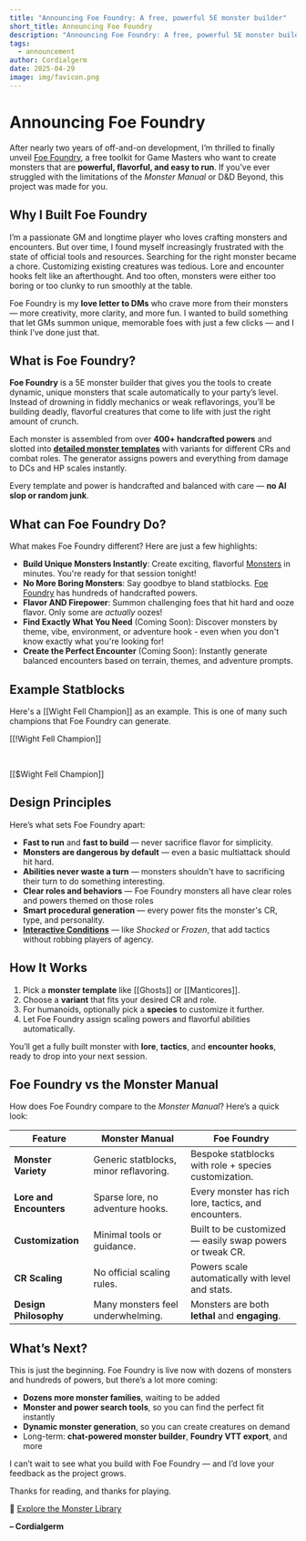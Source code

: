 ```yaml
---
title: "Announcing Foe Foundry: A free, powerful 5E monster builder"
short_title: Announcing Foe Foundry
description: "Announcing Foe Foundry: A free, powerful 5E monster builder for Game Masters. Instantly create balanced, flavorful monsters with rich lore and tactical depth."
tags:
  - announcement
author: Cordialgerm
date: 2025-04-29
image: img/favicon.png
---
```


# Announcing Foe Foundry

After nearly two years of off-and-on development, I’m thrilled to finally unveil <a href="../index.md" class="branding">Foe Foundry</a>, a free toolkit for Game Masters who want to create monsters that are **powerful, flavorful, and easy to run**. If you’ve ever struggled with the limitations of the *Monster Manual* or D&D Beyond, this project was made for you.

## Why I Built Foe Foundry

I’m a passionate GM and longtime player who loves crafting monsters and encounters. But over time, I found myself increasingly frustrated with the state of official tools and resources. Searching for the right monster became a chore. Customizing existing creatures was tedious. Lore and encounter hooks felt like an afterthought. And too often, monsters were either too boring or too clunky to run smoothly at the table.

Foe Foundry is my **love letter to DMs** who crave more from their monsters — more creativity, more clarity, and more fun. I wanted to build something that let GMs summon unique, memorable foes with just a few clicks — and I think I’ve done just that.

## What is Foe Foundry?

**Foe Foundry** is a 5E monster builder that gives you the tools to create dynamic, unique monsters that scale automatically to your party’s level. Instead of drowning in fiddly mechanics or weak reflavorings, you’ll be building deadly, flavorful creatures that come to life with just the right amount of crunch.

Each monster is assembled from over **400+ handcrafted powers** and slotted into [**detailed monster templates**](../monsters/index.md) with variants for different CRs and combat roles. The generator assigns powers and everything from damage to DCs and HP scales instantly.

Every template and power is handcrafted and balanced with care — **no AI slop or random junk**.

## What can Foe Foundry Do?

What makes Foe Foundry different? Here are just a few highlights:

- **Build Unique Monsters Instantly**: Create exciting, flavorful [Monsters](../monsters/index.md) in minutes. You're ready for that session tonight!
- **No More Boring Monsters**: Say goodbye to bland statblocks. <span class="branding">[Foe Foundry](https://foefoundry.com)</span> has hundreds of handcrafted powers.
- **Flavor AND Firepower**: Summon challenging foes that hit hard and ooze flavor. Only some are *actually* oozes!
- **Find Exactly What You Need** (Coming Soon): Discover monsters by theme, vibe, environment, or adventure hook - even when you don't know exactly what you're looking for!
- **Create the Perfect Encounter** (Coming Soon): Instantly generate balanced encounters based on terrain, themes, and adventure prompts.

## Example Statblocks

Here's a [[Wight Fell Champion]] as an example. This is one of many such champions that Foe Foundry can generate.

[[!Wight Fell Champion]] 

<br />

[[$Wight Fell Champion]]

## Design Principles

Here’s what sets Foe Foundry apart:

- **Fast to run** and **fast to build** — never sacrifice flavor for simplicity.
- **Monsters are dangerous by default** — even a basic multiattack should hit hard.
- **Abilities never waste a turn** — monsters shouldn't have to sacrificing their turn to do something interesting.
- **Clear roles and behaviors** — Foe Foundry monsters all have clear roles and powers themed on those roles
- **Smart procedural generation** — every power fits the monster's CR, type, and personality.
- [**Interactive Conditions**](../topics/conditions.md) — like *Shocked* or *Frozen*, that add tactics without robbing players of agency.

## How It Works

1. Pick a **monster template** like [[Ghosts]] or [[Manticores]].
2. Choose a **variant** that fits your desired CR and role.
3. For humanoids, optionally pick a **species** to customize it further.
4. Let Foe Foundry assign scaling powers and flavorful abilities automatically.

You’ll get a fully built monster with **lore**, **tactics**, and **encounter hooks**, ready to drop into your next session.

## Foe Foundry vs the Monster Manual

How does Foe Foundry compare to the *Monster Manual*? Here’s a quick look:

| Feature | **Monster Manual** | **Foe Foundry** |
|--------|---------------------|------------------|
| **Monster Variety** | Generic statblocks, minor reflavoring. | Bespoke statblocks with role + species customization. |
| **Lore and Encounters** | Sparse lore, no adventure hooks. | Every monster has rich lore, tactics, and encounters. |
| **Customization** | Minimal tools or guidance. | Built to be customized — easily swap powers or tweak CR. |
| **CR Scaling** | No official scaling rules. | Powers scale automatically with level and stats. |
| **Design Philosophy** | Many monsters feel underwhelming. | Monsters are both **lethal** and **engaging**. |

## What’s Next?

This is just the beginning. Foe Foundry is live now with dozens of monsters and hundreds of powers, but there’s a lot more coming:

- **Dozens more monster families**, waiting to be added
- **Monster and power search tools**, so you can find the perfect fit instantly
- **Dynamic monster generation**, so you can create creatures on demand
- Long-term: **chat-powered monster builder**, **Foundry VTT export**, and more

I can’t wait to see what you build with Foe Foundry — and I’d love your feedback as the project grows.

Thanks for reading, and thanks for playing.

🧟 [Explore the Monster Library](./monsters/index.md)

**– Cordialgerm**